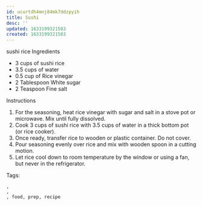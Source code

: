 ```yaml
---
id: ucurtdh4mnj84mk7ddzpyih
title: Sushi
desc: ''
updated: 1633199321503
created: 1633199321503
---
```


sushi rice
Ingredients

* 3 cups of sushi rice
* 3.5 cups of water
* 0.5 cup of Rice vinegar
* 2 Tablespoon White sugar
* 2 Teaspoon Fine salt

Instructions
1. For the seasoning, heat rice vinegar with sugar and salt in a stove pot or microwave. Mix until fully dissolved.
2. Cook 3 cups of sushi rice with 3.5 cups of water in a thick bottom pot (or rice cooker).
3. Once ready, transfer rice to wooden or plastic container. Do not cover.
4. Pour seasoning evenly over rice and mix with wooden spoon in a cutting motion.
5. Let rice cool down to room temperature by the window or using a fan, but never in the refrigerator.

Tags:
  
    , 
    , 
    , food, prep, recipe
